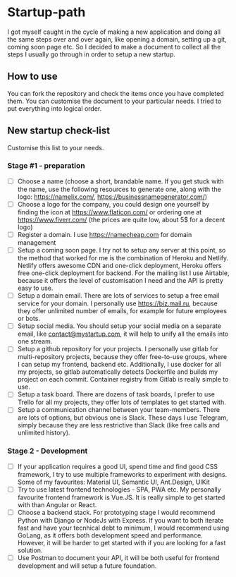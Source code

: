 # Startup-path
I got myself caught in the cycle of making a new application and doing all the same steps over and over again, like opening a domain, setting up a git, coming soon page etc. So I decided to make a document to collect all the steps I usually go through in order to setup a new startup.

## How to use
You can fork the repository and check the items once you have completed them. You can customise the document to your particular needs. I tried to put everything into logical order.

## New startup check-list

Customise this list to your needs.

### Stage #1 - preparation
- [ ] Choose a name (choose a short, brandable name. If you get stuck with the name, use the following resources to generate one, along with the logo: https://namelix.com/, https://businessnamegenerator.com/)
- [ ] Choose a logo for the company, you could design one yourself by finding the icon at https://www.flaticon.com/ or ordering one at https://www.fiverr.com/ (the prices are quite low, about 5$ for a decent logo)
- [ ] Register a domain. I use https://namecheap.com for domain management
- [ ] Setup a coming soon page. I try not to setup any server at this point, so the method that worked for me is the combination of Heroku and Netlify. Netlify offers awesome CDN and one-click deployment, Heroku offers free one-click deployment for backend. For the mailing list I use Airtable, because it offers the level of customisation I need and the API is pretty easy to use.
- [ ] Setup a domain email. There are lots of services to setup a free email service for your domain. I personally use https://biz.mail.ru, because they offer unlimited number of emails, for example for future employees or bots.
- [ ] Setup social media. You should setup your social media on a separate email, like contact@mystartup.com, it will help to unify all the emails into one stream.
- [ ] Setup a github repository for your projects. I personally use gitlab for multi-repository projects, because they offer free-to-use groups, where I can setup my frontend, backend etc. Additionally, I use docker for all my projects, so gitlab automatically detects Dockerfile and builds my project on each commit. Container registry from Gitlab is really simple to use. 
- [ ] Setup a task board. There are dozens of task boards, I prefer to use Trello for all my projects, they offer lots of templates to get started with. 
- [ ] Setup a communication channel between your team-members. There are lots of options, but obvious one is Slack. These days I use Telegram, simply because they are less restrictive than Slack (like free calls and unlimited history).

### Stage 2 - Development
- [ ] If your application requires a good UI, spend time and find good CSS framework, I try to use multiple frameworks to experiment with designs. Some of my favourites: Material UI, Semantic UI, Ant.Design, UIKit
- [ ] Try to use latest frontend technologies - SPA, PWA etc. My personally favourite frontend framework is Vue.JS. It is really simple to get started with than Angular or React.
- [ ] Choose a backend stack. For prototyping stage I would recommend Python with Django or NodeJs with Express. If you want to both iterate fast and have your tecnhical debt to minimum, I would recommend using GoLang, as it offers both development speed and performance. However, it will be harder to get started with if you are looking for a fast solution.
- [ ] Use Postman to document your API, it will be both useful for frontend development and will setup a future foundation.
